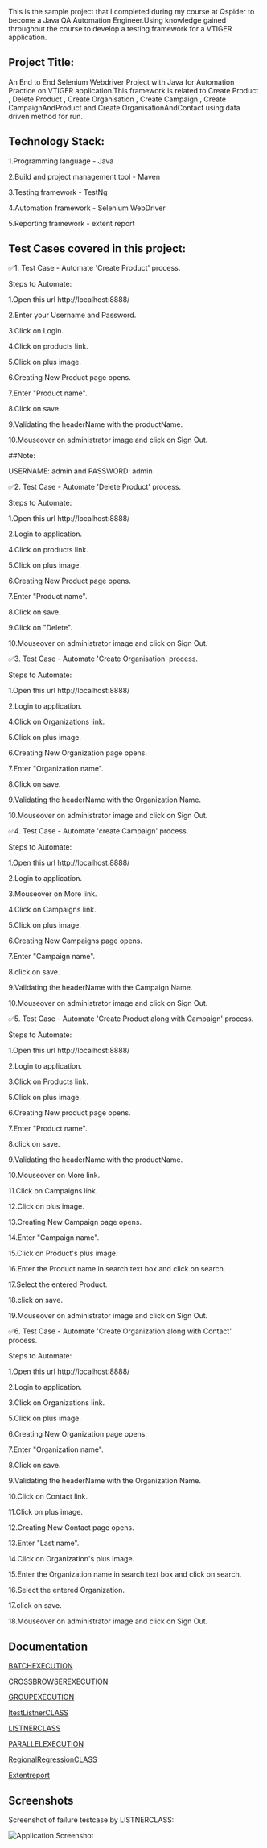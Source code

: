 

This is the sample project that I completed during my course at Qspider to become a Java QA Automation Engineer.Using knowledge gained throughout the course to develop a testing framework for a VTIGER application.



## Project Title:

An End to End Selenium Webdriver Project with Java for Automation Practice on VTIGER application.This framework is related to Create Product , Delete Product , Create Organisation , Create Campaign , Create CampaignAndProduct and Create OrganisationAndContact  using data driven method for run.



## Technology Stack:

1.Programming language - Java

2.Build and project management tool - Maven

3.Testing framework - TestNg

4.Automation framework - Selenium WebDriver

5.Reporting framework - extent report

## Test Cases covered in this project:

✅1. Test Case - Automate 'Create Product' process.

Steps to Automate:

   1.Open this url http://localhost:8888/
   
   2.Enter your Username and Password.

   3.Click on Login.

   4.Click on products link.

   5.Click on plus image. 
 
   6.Creating New Product page opens.

   7.Enter "Product name". 

   8.Click on save.

   9.Validating the headerName with the productName.

   10.Mouseover on administrator image and click on Sign Out.

   
##Note: 

USERNAME: admin and
PASSWORD: admin

✅2. Test Case - Automate 'Delete Product' process.

Steps to Automate:
   
   1.Open this url http://localhost:8888/
   
   2.Login to application.

   4.Click on products link.

   5.Click on plus image. 
 
   6.Creating New Product page opens.

   7.Enter "Product name". 

   8.Click on save.

   9.Click on "Delete". 

   10.Mouseover on administrator image and click on Sign Out.

✅3. Test Case - Automate 'Create Organisation' process.

Steps to Automate:

   1.Open this url http://localhost:8888/
   
   2.Login to application.

   4.Click on Organizations link.

   5.Click on plus image. 
 
   6.Creating New Organization page opens.

   7.Enter "Organization name". 

   8.Click on save.

   9.Validating the headerName with the Organization Name.

   10.Mouseover on administrator image and click on Sign Out.

✅4. Test Case - Automate 'create Campaign' process. 

Steps to Automate:

   1.Open this url http://localhost:8888/
   
   2.Login to application.

   3.Mouseover on More link.

   4.Click on Campaigns link.

   5.Click on plus image. 
 
   6.Creating New Campaigns page opens.

   7.Enter "Campaign name". 

   8.click on save.

   9.Validating the headerName with the Campaign Name.

   10.Mouseover on administrator image and click on Sign Out.


✅5. Test Case - Automate 'Create Product along with Campaign' process.

Steps to Automate:

   1.Open this url http://localhost:8888/
   
   2.Login to application.

   3.Click on Products link.

   5.Click on plus image. 
 
   6.Creating New product page opens.

   7.Enter "Product name". 

   8.click on save.

   9.Validating the headerName with the productName.

  10.Mouseover on More link.

  11.Click on Campaigns link.

  12.Click on plus image. 
 
  13.Creating New Campaign page opens.

  14.Enter "Campaign name". 

  15.Click on Product's plus image.

  16.Enter the Product name in search text box and click on search.

  17.Select the entered Product. 

  18.click on save.

  19.Mouseover on administrator image and click on Sign Out.

  ✅6. Test Case - Automate 'Create Organization along with Contact' process.

Steps to Automate:

   1.Open this url http://localhost:8888/
   
   2.Login to application.

   3.Click on Organizations link.

   5.Click on plus image. 
 
   6.Creating New Organization page opens.

   7.Enter "Organization name". 

   8.Click on save.

   9.Validating the headerName with the Organization Name.

  10.Click on Contact link.

  11.Click on plus image. 

  12.Creating New Contact page opens.
 
  13.Enter "Last name".

  14.Click on Organization's plus image.

  15.Enter the Organization name in search text box and click on search.

  16.Select the entered Organization. 

  17.click on save.

  18.Mouseover on administrator image and click on Sign Out.





 
   













## Documentation

[BATCHEXECUTION](vtigerproject/BATCHexecutiontestng.xml)

[CROSSBROWSEREXECUTION](vtigerproject/CROSSbrowsertestng.xml)

[GROUPEXECUTION](vtigerproject/GROUPexecutiontestng.xml)

[ItestListnerCLASS](vtigerproject/ITestListnertestng.xml)

[LISTNERCLASS](vtigerproject/Listnertestng.xml)

[PARALLELEXECUTION](vtigerproject/PARALLELdistributedtestng.xml)

[RegionalRegressionCLASS](vtigerproject/RegionalRegressiontestng.xml)

[Extentreport](vtigerproject/extentreport.html)






## Screenshots
Screenshot of failure testcase by LISTNERCLASS:

![Application Screenshot](vtigerproject/screenshot/CreateProductTest.png)




